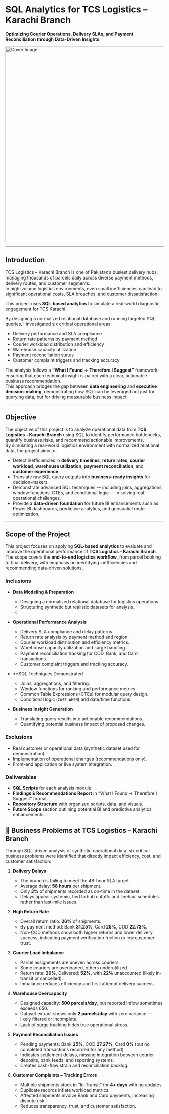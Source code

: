 #  SQL Analytics for TCS Logistics – Karachi Branch  

**Optimizing Courier Operations, Delivery SLAs, and Payment Reconciliation through Data-Driven Insights**

<img width="1109" height="624" alt="Cover Image" src="https://github.com/user-attachments/assets/afb28878-b56f-4b35-8884-4a3e11a0486b" />

---

##  Introduction

TCS Logistics – Karachi Branch is one of Pakistan’s busiest delivery hubs, managing thousands of parcels daily across diverse payment methods, delivery routes, and customer segments.  
In high-volume logistics environments, even small inefficiencies can lead to significant operational costs, SLA breaches, and customer dissatisfaction.

This project uses **SQL-based analytics** to simulate a real-world diagnostic engagement for TCS Karachi.  

By designing a normalized relational database and running targeted SQL queries, I investigated six critical operational areas:

- Delivery performance and SLA compliance
- Return rate patterns by payment method
- Courier workload distribution and efficiency
- Warehouse capacity utilization
- Payment reconciliation status
- Customer complaint triggers and tracking accuracy

The analysis follows a **“What I Found → Therefore I Suggest”** framework, ensuring that each technical insight is paired with a clear, actionable business recommendation.  
This approach bridges the gap between **data engineering** and **executive decision-making**, demonstrating how SQL can be leveraged not just for querying data, but for driving measurable business impact.

--- 

## Objective

The objective of this project is to analyze operational data from **TCS Logistics – Karachi Branch** using SQL to identify performance bottlenecks, quantify business risks, and recommend actionable improvements.  
By simulating a real-world logistics environment with normalized relational data, the project aims to:

- Detect inefficiencies in **delivery timelines**, **return rates**, **courier workload**, **warehouse utilization**, **payment reconciliation**, and **customer experience**.
- Translate raw SQL query outputs into **business-ready insights** for decision-makers.
- Demonstrate advanced SQL techniques — including joins, aggregations, window functions, CTEs, and conditional logic — in solving real operational challenges.
- Provide a **data-driven foundation** for future BI enhancements such as Power BI dashboards, predictive analytics, and geospatial route optimization.

--- 

##  Scope of the Project

This project focuses on applying **SQL-based analytics** to evaluate and improve the operational performance of **TCS Logistics – Karachi Branch**.  
The scope covers the **end-to-end logistics workflow**, from parcel booking to final delivery, with emphasis on identifying inefficiencies and recommending data-driven solutions.

### Inclusions

- **Data Modeling & Preparation**
  
  - Designing a normalized relational database for logistics operations.
  - Structuring synthetic but realistic datasets for analysis.
  - 
- **Operational Performance Analysis**
  
  - Delivery SLA compliance and delay patterns.
  - Return rate analysis by payment method and region.
  - Courier workload distribution and efficiency metrics.
  - Warehouse capacity utilization and surge handling.
  - Payment reconciliation tracking for COD, Bank, and Card transactions.
  - Customer complaint triggers and tracking accuracy.
    
- **SQL Techniques Demonstrated

  - Joins, aggregations, and filtering.
  - Window functions for ranking and performance metrics.
  - Common Table Expressions (CTEs) for modular query design.
  - Conditional logic (`CASE WHEN`) and date/time functions.
- **Business Insight Generation**
  - Translating query results into actionable recommendations.
  - Quantifying potential business impact of proposed changes.

### Exclusions

- Real customer or operational data (synthetic dataset used for demonstration).
- Implementation of operational changes (recommendations only).
- Front-end application or live system integration.

### Deliverables

- **SQL Scripts** for each analysis module.
- **Findings & Recommendations Report** in “What I Found → Therefore I Suggest” format.
- **Repository Structure** with organized scripts, data, and visuals.
- **Future Scope** section outlining potential BI and predictive analytics enhancements.


## 🚩 Business Problems at TCS Logistics – Karachi Branch

Through SQL-driven analysis of synthetic operational data, six critical business problems were identified that directly impact efficiency, cost, and customer satisfaction:

1. **Delivery Delays**
   
   - The branch is failing to meet the 48-hour SLA target.  
   - Average delay: **58 hours** per shipment.  
   - Only **3%** of shipments recorded as on-time in the dataset.  
   - Delays appear systemic, tied to hub cutoffs and linehaul schedules rather than last-mile issues.

3. **High Return Rate**

   - Overall return ratio: **26%** of shipments.  
   - By payment method: Bank **31.25%**, Card **25%**, COD **22.73%**.  
   - Non-COD methods show both higher returns and lower delivery success, indicating payment verification friction or low customer trust.

4. **Courier Load Imbalance**
    
   - Parcel assignments are uneven across couriers.  
   - Some couriers are overloaded, others underutilized.  
   - Return rate: **26%**, Delivered: **52%**, with **22%** unaccounted (likely in-transit or cancelled).  
   - Imbalance reduces efficiency and first-attempt delivery success.

5. **Warehouse Overcapacity**
    
   - Designed capacity: **500 parcels/day**, but reported inflow sometimes exceeds 650.  
   - Dataset extract shows only **2 parcels/day** with zero variance — likely filtered or incomplete.  
   - Lack of surge tracking hides true operational stress.

6. **Payment Reconciliation Issues**
   
   - Pending payments: Bank **25%**, COD **27.27%**, Card **0%** (but no completed transactions recorded for any method).  
   - Indicates settlement delays, missing integration between courier deposits, bank feeds, and reporting systems.  
   - Creates cash-flow strain and reconciliation backlog.

7. **Customer Complaints – Tracking Errors**
   
   - Multiple shipments stuck in “In-Transit” for **4+ days** with no updates.  
   - Duplicate records inflate workload metrics.  
   - Affected shipments involve Bank and Card payments, increasing dispute risk.  
   - Reduces transparency, trust, and customer satisfaction.
